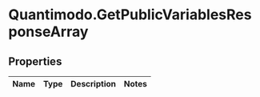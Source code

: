 # Quantimodo.GetPublicVariablesResponseArray

## Properties
Name | Type | Description | Notes
------------ | ------------- | ------------- | -------------


